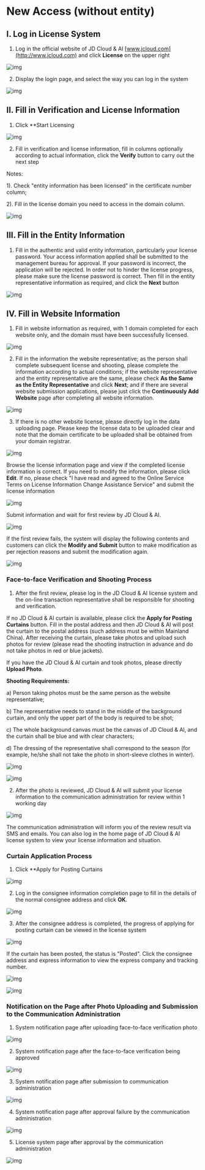 # New Access (without entity)

## I. Log in License System

1. Log in the official website of JD Cloud & AI [www.jcloud.com](http://www.jcloud.com) and click **License** on the upper right

![img](https://github.com/jdcloudcom/cn/blob/joytaobao-beian-2020032001/image/ICP-License-Service/New-Access-Without-Subject-cn-1.png)

2. Display the login page, and select the way you can log in the system

![img](https://github.com/jdcloudcom/cn/blob/joytaobao-beian-2020032001/image/ICP-License-Service/New-Access-Without-Subject-cn-2.png)

## II. Fill in Verification and License Information

1. Click **Start Licensing

![img](https://github.com/jdcloudcom/cn/blob/joytaobao-beian-2020032001/image/ICP-License-Service/New-Access-Without-Subject-cn-3.png)

2. Fill in verification and license information, fill in columns optionally according to actual information, click the **Verify** button to carry out the next step

Notes:

1). Check "entity information has been licensed" in the certificate number column; 

2). Fill in the license domain you need to access in the domain column.

![img](https://github.com/jdcloudcom/cn/blob/joytaobao-beian-2020032001/image/ICP-License-Service/New-Access-Without-Subject-cn-4.png)

## III. Fill in the Entity Information

1. Fill in the authentic and valid entity information, particularly your license password. Your access information applied shall be submitted to the management bureau for approval. If your password is incorrect, the application will be rejected. In order not to hinder the license progress, please make sure the license password is correct. Then fill in the entity representative information as required, and click the **Next** button

![img](https://github.com/jdcloudcom/cn/blob/joytaobao-beian-2020032001/image/ICP-License-Service/New-Access-Without-Subject-cn-5.png)

## IV. Fill in Website Information

1. Fill in website information as required, with 1 domain completed for each website only, and the domain must have been successfully licensed.

![img](https://github.com/jdcloudcom/cn/blob/joytaobao-beian-2020032001/image/ICP-License-Service/New-Access-Without-Subject-cn-6.png)

2. Fill in the information the website representative; as the person shall complete subsequent license and shooting, please complete the information according to actual conditions; if the website representative and the entity representative are the same, please check **As the Same as the Entity Representative** and click **Next**; and if there are several website submission applications, please just click the **Continuously Add Website** page after completing all website information.

![img](https://github.com/jdcloudcom/cn/blob/joytaobao-beian-2020032001/image/ICP-License-Service/New-Access-Without-Subject-cn-7.png)

3. If there is no other website license, please directly log in the data uploading page. Please keep the license data to be uploaded clear and note that the domain certificate to be uploaded shall be obtained from your domain registrar.

![img](https://github.com/jdcloudcom/cn/blob/joytaobao-beian-2020032001/image/ICP-License-Service/New-Access-Without-Subject-cn-8.png)

Browse the license information page and view if the completed license information is correct. If you need to modify the information, please click **Edit**. If no, please check "I have read and agreed to the Online Service Terms on License Information Change Assistance Service" and submit the license information

![img](https://github.com/jdcloudcom/cn/blob/joytaobao-beian-2020032001/image/ICP-License-Service/New-Access-Without-Subject-cn-9.png)

Submit information and wait for first review by JD Cloud & AI.

![img](https://github.com/jdcloudcom/cn/blob/joytaobao-beian-2020032001/image/ICP-License-Service/New-Access-Without-Subject-cn-10.png)

If the first review fails, the system will display the following contents and customers can click the **Modify and Submit** button to make modification as per rejection reasons and submit the modification again.

![img](https://github.com/jdcloudcom/cn/blob/joytaobao-beian-2020032001/image/ICP-License-Service/New-Access-Without-Subject-cn-11.png)

### Face-to-face Verification and Shooting Process

1. After the first review, please log in the JD Cloud & AI license system and the on-line transaction representative shall be responsible for shooting and verification.

If no JD Cloud & AI curtain is available, please click the **Apply for Posting Curtains** button. Fill in the postal address and then JD Cloud & AI will post the curtain to the postal address (such address must be within Mainland China). After receiving the curtain, please take photos and upload such photos for review (please read the shooting instruction in advance and do not take photos in red or blue jackets).

If you have the JD Cloud & AI curtain and took photos, please directly **Upload Photo**.

**Shooting Requirements:**

a)   Person taking photos must be the same person as the website representative;

b)   The representative needs to stand in the middle of the background curtain, and only the upper part of the body is required to be shot;

c)    The whole background canvas must be the canvas of JD Cloud & AI, and the curtain shall be blue and with clear characters;

d)   The dressing of the representative shall correspond to the season (for example, he/she shall not take the photo in short-sleeve clothes in winter).

![img](https://github.com/jdcloudcom/cn/blob/joytaobao-beian-2020032001/image/ICP-License-Service/New-Access-Without-Subject-cn-12.png)

![img](https://github.com/jdcloudcom/cn/blob/joytaobao-beian-2020032001/image/ICP-License-Service/New-Access-Without-Subject-cn-13.png)

2. After the photo is reviewed, JD Cloud & AI will submit your license information to the communication administration for review within 1 working day

![img](https://github.com/jdcloudcom/cn/blob/joytaobao-beian-2020032001/image/ICP-License-Service/New-Access-Without-Subject-cn-14.png)

The communication administration will inform you of the review result via SMS and emails. You can also log in the home page of JD Cloud & AI license system to view your license information and situation.

### Curtain Application Process

1. Click **Apply for Posting Curtains

![img](https://github.com/jdcloudcom/cn/blob/joytaobao-beian-2020032001/image/ICP-License-Service/New-Access-Without-Subject-cn-15.png)

2. Log in the consignee information completion page to fill in the details of the normal consignee address and click **OK**.

![img](https://github.com/jdcloudcom/cn/blob/joytaobao-beian-2020032001/image/ICP-License-Service/New-Access-Without-Subject-cn-16.png)

3. After the consignee address is completed, the progress of applying for posting curtain can be viewed in the license system

![img](https://github.com/jdcloudcom/cn/blob/joytaobao-beian-2020032001/image/ICP-License-Service/New-Access-Without-Subject-cn-17.png)

If the curtain has been posted, the status is "Posted". Click the consignee address and express information to view the express company and tracking number.

![img](https://github.com/jdcloudcom/cn/blob/joytaobao-beian-2020032001/image/ICP-License-Service/New-Access-Without-Subject-cn-18.png)

 ![img](https://github.com/jdcloudcom/cn/blob/joytaobao-beian-2020032001/image/ICP-License-Service/New-Access-Without-Subject-cn-19.png)

### Notification on the Page after Photo Uploading and Submission to the Communication Administration

1. System notification page after uploading face-to-face verification photo

![img](https://github.com/jdcloudcom/cn/blob/joytaobao-beian-2020032001/image/ICP-License-Service/New-Access-Without-Subject-cn-20.png)

2. System notification page after the face-to-face verification being approved

![img](https://github.com/jdcloudcom/cn/blob/joytaobao-beian-2020032001/image/ICP-License-Service/New-Access-Without-Subject-cn-21.png)

3. System notification page after submission to communication administration

![img](https://github.com/jdcloudcom/cn/blob/joytaobao-beian-2020032001/image/ICP-License-Service/New-Access-Without-Subject-cn-22.png)

4. System notification page after approval failure by the communication administration

![img](https://github.com/jdcloudcom/cn/blob/joytaobao-beian-2020032001/image/ICP-License-Service/New-Access-Without-Subject-cn-23.png)

5. License system page after approval by the communication administration

![img](https://github.com/jdcloudcom/cn/blob/joytaobao-beian-2020032001/image/ICP-License-Service/New-Access-Without-Subject-cn-24.png)
